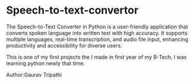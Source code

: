 # Speech-to-text-convertor
The Speech-to-Text Converter in Python is a user-friendly application that converts spoken language into written text with high accuracy. It supports multiple languages, real-time transcription, and audio file input, enhancing productivity and accessibility for diverse users.


This is one of my first projects the I made in first year of my B-Tech, I was learning python newly that time.

Author:Gaurav Tripathi
